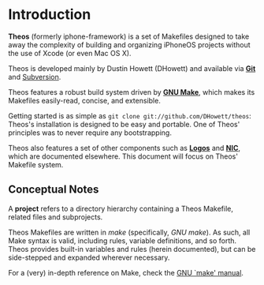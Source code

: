 # Introduction

**Theos** (formerly iphone-framework) is a set of Makefiles designed to take away the complexity of building and organizing iPhoneOS projects without the use of Xcode (or even Mac OS X).

Theos is developed mainly by Dustin Howett (DHowett) and available via [**Git**](http://github.com/DHowett/theos/) and [Subversion](http://svn.howett.net/svn/theos/).

Theos features a robust build system driven by [**GNU Make**](http://www.gnu.org/software/make/), which makes its Makefiles easily-read, concise, and extensible.

Getting started is as simple as `git clone git://github.com/DHowett/theos`: Theos's installation is designed to be easy and portable. One of Theos' principles was to never require any bootstrapping.

Theos also features a set of other components such as [**Logos**](http://iphonedevwiki.net/index.php/Logos) and [**NIC**](http://theos.howett.net/nic), which are documented elsewhere. This document will focus on Theos' Makefile system.

## Conceptual Notes
A **project** refers to a directory hierarchy containing a Theos Makefile, related files and subprojects.

Theos Makefiles are written in *make* (specifically, *GNU make*). As such, all Make syntax is valid, including rules, variable definitions, and so forth. Theos provides built-in variables and rules (herein documented), but can be side-stepped and expanded wherever necessary.

For a (very) in-depth reference on Make, check the [GNU `make' manual](http://www.gnu.org/software/make/manual/make.html).
